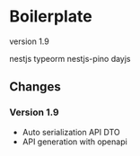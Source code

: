# Boilerplate 
version 1.9

nestjs
typeorm
nestjs-pino
dayjs

## Changes
### Version 1.9
* Auto serialization API DTO
* API generation with openapi